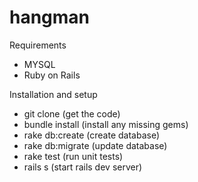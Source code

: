 hangman
=======

Requirements
 - MYSQL
 - Ruby on Rails

Installation and setup
 -   git clone (get the code)
 -   bundle install (install any missing gems)
 -   rake db:create (create database)
 -   rake db:migrate (update database)
 -   rake test (run unit tests)
 -   rails s (start rails dev server)


